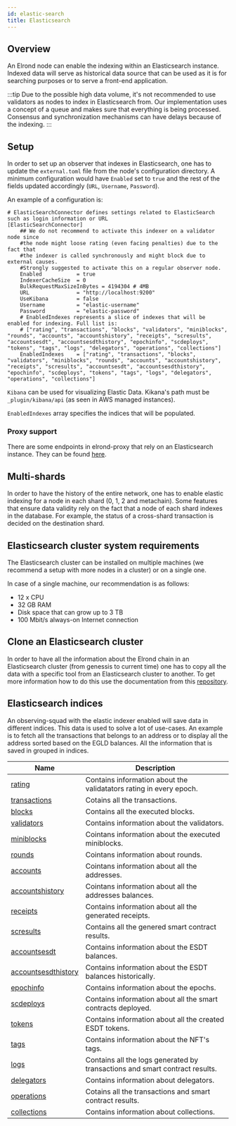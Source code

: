 ```yaml
---
id: elastic-search
title: Elasticsearch
---
```


## Overview

An Elrond node can enable the indexing within an Elasticsearch instance. Indexed data will serve as historical data source
that can be used as it is for searching purposes or to serve a front-end application.

:::tip
Due to the possible high data volume, it's not recommended to use validators as nodes to index in Elasticsearch from.
Our implementation uses a concept of a queue and makes sure that everything is being processed. Consensus and synchronization mechanisms can have delays because of the indexing.
:::

## Setup

In order to set up an observer that indexes in Elasticsearch, one has to update the `external.toml` file from the node's 
configuration directory. A minimum configuration would have `Enabled` set to `true` and the rest of the fields updated 
accordingly (`URL`, `Username`, `Password`). 

An example of a configuration is:

```
# ElasticSearchConnector defines settings related to ElasticSearch such as login information or URL
[ElasticSearchConnector]
    ## We do not recommend to activate this indexer on a validator node since
    #the node might loose rating (even facing penalties) due to the fact that
    #the indexer is called synchronously and might block due to external causes.
    #Strongly suggested to activate this on a regular observer node.
    Enabled           = true
    IndexerCacheSize  = 0
    BulkRequestMaxSizeInBytes = 4194304 # 4MB
    URL               = "http://localhost:9200"
    UseKibana         = false
    Username          = "elastic-username"
    Password          = "elastic-password"
    # EnabledIndexes represents a slice of indexes that will be enabled for indexing. Full list is:
    # ["rating", "transactions", "blocks", "validators", "miniblocks", "rounds", "accounts", "accountshistory", "receipts", "scresults", "accountsesdt", "accountsesdthistory", "epochinfo", "scdeploys", "tokens", "tags", "logs", "delegators", "operations", "collections"]
    EnabledIndexes    = ["rating", "transactions", "blocks", "validators", "miniblocks", "rounds", "accounts", "accountshistory", "receipts", "scresults", "accountsesdt", "accountsesdthistory", "epochinfo", "scdeploys", "tokens", "tags", "logs", "delegators", "operations", "collections"]
```

`Kibana` can be used for visualizing Elastic Data. Kikana's path must be `_plugin/kibana/api` (as seen in AWS managed instances).

`EnabledIndexes` array specifies the indices that will be populated. 

### Proxy support

There are some endpoints in elrond-proxy that rely on an Elasticsearch instance. They can be found [here](/sdk-and-tools/proxy#dependency-on-elastic-search).

## Multi-shards

In order to have the history of the entire network, one has to enable elastic indexing for a node in each shard (0, 1, 2 and metachain).
Some features that ensure data validity rely on the fact that a node of each shard indexes in the database. For example, the status
of a cross-shard transaction is decided on the destination shard.

## Elasticsearch cluster system requirements

The Elasticsearch cluster can be installed on multiple machines (we recommend a setup with more nodes in a cluster) or on a single one.

In case of a single machine, our recommendation is as follows:

- 12 x CPU
- 32 GB RAM
- Disk space that can grow up to 3 TB
- 100 Mbit/s always-on Internet connection

## Clone an Elasticsearch cluster

In order to have all the information about the Elrond chain in an Elasticsearch cluster (from genessis to current time) one has to copy all the data with a specific tool from an Elasticsearch cluster to another.
To get more information how to do this use the documentation from this [repository](https://github.com/ElrondNetwork/elrond-tools-go/tree/main/elasticreindexer).


## Elasticsearch indices 

An observing-squad with the elastic indexer enabled will save data in different indices. This data is used to solve a lot of use-cases. An example is to fetch all the 
transactions that belongs to an address or to display all the address sorted based on the EGLD balances.
All the information that is saved in grouped in indices.


| Name                                        | Description                                                                 |
|---------------------------------------------|-----------------------------------------------------------------------------|
| [rating](/sdk-and-tools/rating)             | Contains information about the validatators rating in every epoch.          |
| [transactions](/sdk-and-tools/transactions) | Cotains all the transactions.                                               |
| [blocks](/)                                 | Contains all the executed blocks.                                           |
| [validators](/)                             | Contains information about the validators.                                  |
| [miniblocks](/)                             | Cointans information about the executed miniblocks.                         |
| [rounds](/)                                 | Cointans information about rounds.                                          |
| [accounts](/)                               | Cointans information about all the addresses.                               | 
| [accountshistory](/)                        | Cointans information about all the addresses balances.                      |
| [receipts](/)                               | Contains information about all the generated receipts.                      |
| [scresults](/)                              | Contains all the genered smart contract results.                            |
| [accountsesdt](/)                           | Contains information about the ESDT balances.                               |
| [accountsesdthistory](/)                    | Contains information about the ESDT balances historically.                  |
| [epochinfo](/)                              | Contains information about the epochs.                                      |
| [scdeploys](/)                              | Contains information about all the smart contracts deployed.                |
| [tokens](/)                                 | Contains information about all the created ESDT tokens.                     |
| [tags](/)                                   | Contains information about the NFT's tags.                                  |
| [logs](/)                                   | Contains all the logs generated by transactions and smart contract results. |
| [delegators](/)                             | Contains information about delegators.                                      |
| [operations](/)                             | Cotains all the transactions and smart contract results.                    |
| [collections](/)                            | Contains information about collections.                                     |

